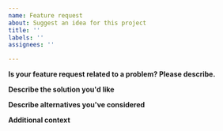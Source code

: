 ```yaml
---
name: Feature request
about: Suggest an idea for this project
title: ''
labels: ''
assignees: ''

---
```


**Is your feature request related to a problem? Please describe.**

<!-- A clear and concise description of what the problem is. Ex. I'm always frustrated when [...] -->

**Describe the solution you'd like**

<!-- A clear and concise description of what you want to happen. Provide code snippets examples and outputs. -->

**Describe alternatives you've considered**

<!-- A clear and concise description of any alternative solutions or features you've considered. If none (because you think the way you propose is quite natural), then just remove this section. -->

**Additional context**

<!-- Add any other context about the feature request here. If you don't have anything to add, then it's a good place to share one of your favorite meme. -->
